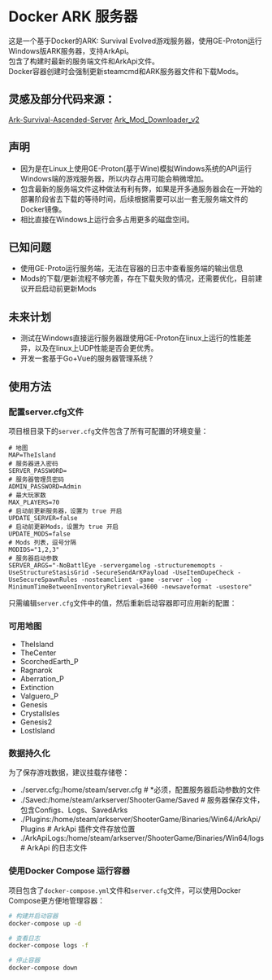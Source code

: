 # Docker ARK 服务器

这是一个基于Docker的ARK: Survival Evolved游戏服务器，使用GE-Proton运行Windows版ARK服务器，支持ArkApi。  
包含了构建时最新的服务端文件和ArkApi文件。    
Docker容器创建时会强制更新steamcmd和ARK服务器文件和下载Mods。


## 灵感及部分代码来源：
[Ark-Survival-Ascended-Server](https://github.com/Acekorneya/Ark-Survival-Ascended-Server)
[Ark_Mod_Downloader_v2](https://github.com/CobraColin/Ark_Mod_Downloader_v2)

## 声明
  - 因为是在Linux上使用GE-Proton(基于Wine)模拟Windows系统的API运行Windows端的游戏服务器，所以内存占用可能会稍微增加。
  - 包含最新的服务端文件这种做法有利有弊，如果是开多通服务器会在一开始的部署阶段省去下载的等待时间，后续根据需要可以出一套无服务端文件的Docker镜像。
  - 相比直接在Windows上运行会多占用更多的磁盘空间。

## 已知问题
  - 使用GE-Proto运行服务端，无法在容器的日志中查看服务端的输出信息
  - Mods的下载/更新流程不够完善，存在下载失败的情况，还需要优化，目前建议开启启动前更新Mods

## 未来计划
  - 测试在Windows直接运行服务器跟使用GE-Proton在linux上运行的性能差异，以及在linux上UDP性能是否会更优秀。
  - 开发一套基于Go+Vue的服务器管理系统？

## 使用方法

### 配置server.cfg文件

项目根目录下的`server.cfg`文件包含了所有可配置的环境变量：

```
# 地图
MAP=TheIsland
# 服务器进入密码
SERVER_PASSWORD=
# 服务器管理员密码
ADMIN_PASSWORD=Admin
# 最大玩家数
MAX_PLAYERS=70
# 启动前更新服务器，设置为 true 开启
UPDATE_SERVER=false
# 启动前更新Mods，设置为 true 开启
UPDATE_MODS=false
# Mods 列表，逗号分隔
MODIDS="1,2,3"
# 服务器启动参数
SERVER_ARGS="-NoBattlEye -servergamelog -structurememopts -UseStructureStasisGrid -SecureSendArKPayload -UseItemDupeCheck -UseSecureSpawnRules -nosteamclient -game -server -log -MinimumTimeBetweenInventoryRetrieval=3600 -newsaveformat -usestore" 
```

只需编辑`server.cfg`文件中的值，然后重新启动容器即可应用新的配置：



### 可用地图

- TheIsland
- TheCenter
- ScorchedEarth_P
- Ragnarok
- Aberration_P
- Extinction
- Valguero_P
- Genesis
- CrystalIsles
- Genesis2
- LostIsland

### 数据持久化

为了保存游戏数据，建议挂载存储卷：
  - ./server.cfg:/home/steam/server.cfg # *必须，配置服务器启动参数的文件
  - ./Saved:/home/steam/arkserver/ShooterGame/Saved   # 服务器保存文件，包含Configs、Logs、SavedArks
  - ./Plugins:/home/steam/arkserver/ShooterGame/Binaries/Win64/ArkApi/Plugins # ArkApi 插件文件存放位置
  - ./ArkApiLogs:/home/steam/arkserver/ShooterGame/Binaries/Win64/logs  # ArkApi 的日志文件

### 使用Docker Compose 运行容器

项目包含了`docker-compose.yml`文件和`server.cfg`文件，可以使用Docker Compose更方便地管理容器：

```bash
# 构建并启动容器
docker-compose up -d

# 查看日志
docker-compose logs -f

# 停止容器
docker-compose down
```